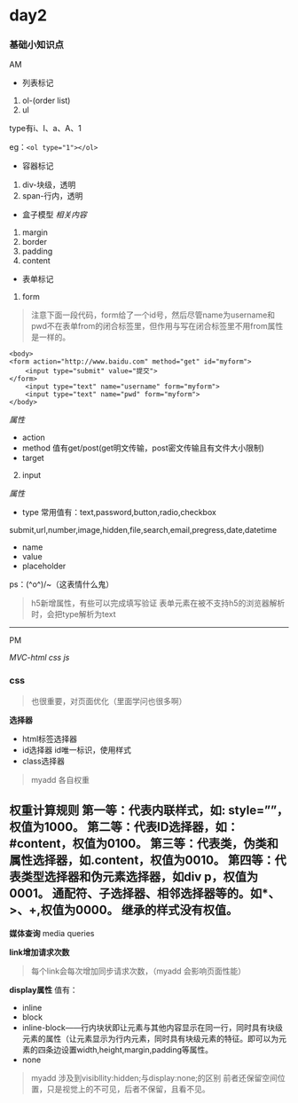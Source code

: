 # day2

### 基础小知识点

AM

* 列表标记
1. ol-(order list)
2. ul

type有i、I、a、A、1

eg：`<ol type="1"></ol>`
* 容器标记
1. div-块级，透明
2. span-行内，透明


* 盒子模型
*相关内容*
1. margin
2. border
3. padding
4. content

* 表单标记
1. form

>注意下面一段代码，form给了一个id号，然后尽管name为username和pwd不在表单from的闭合标签里，但作用与写在闭合标签里不用from属性是一样的。
```
<body>
<form action="http://www.baidu.com" method="get" id="myform">
    <input type="submit" value="提交">
</form>
    <input type="text" name="username" form="myform">
    <input type="text" name="pwd" form="myform">
</body>
```
*属性*

 - action
 - method 值有get/post(get明文传输，post密文传输且有文件大小限制)
 - target
 
2. input

*属性*

- type
常用值有：text,password,button,radio,checkbox

submit,url,number,image,hidden,file,search,email,pregress,date,datetime
- name
- value
- placeholder

ps：\(^o^)/~（这表情什么鬼）

>h5新增属性，有些可以完成填写验证
>表单元素在被不支持h5的浏览器解析时，会把type解析为text

---
PM

*MVC-html css js*

### css
>也很重要，对页面优化（里面学问也很多啊）

**选择器**
- html标签选择器
- id选择器 id唯一标识，使用样式
- class选择器  
>myadd 各自权重

权重计算规则
第一等：代表内联样式，如: style=””，权值为1000。
第二等：代表ID选择器，如：#content，权值为0100。
第三等：代表类，伪类和属性选择器，如.content，权值为0010。
第四等：代表类型选择器和伪元素选择器，如div p，权值为0001。
通配符、子选择器、相邻选择器等的。如*、>、+,权值为0000。
继承的样式没有权值。
--------------------- 

**媒体查询**
media queries

**link增加请求次数**
>每个link会每次增加同步请求次数，（myadd 会影响页面性能）

**display属性**
值有：
- inline
- block
- inline-block——行内块状即让元素与其他内容显示在同一行，同时具有块级元素的属性（让元素显示为行内元素，同时具有块级元素的特征。即可以为元素的四条边设置width,height,margin,padding等属性。
- none
>myadd 涉及到visibllity:hidden;与display:none;的区别
前者还保留空间位置，只是视觉上的不可见，后者不保留，且看不见。
